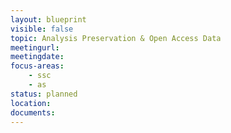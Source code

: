 ```yaml
---
layout: blueprint
visible: false
topic: Analysis Preservation & Open Access Data
meetingurl:
meetingdate:
focus-areas:
    - ssc
    - as
status: planned
location:
documents:
---
```

